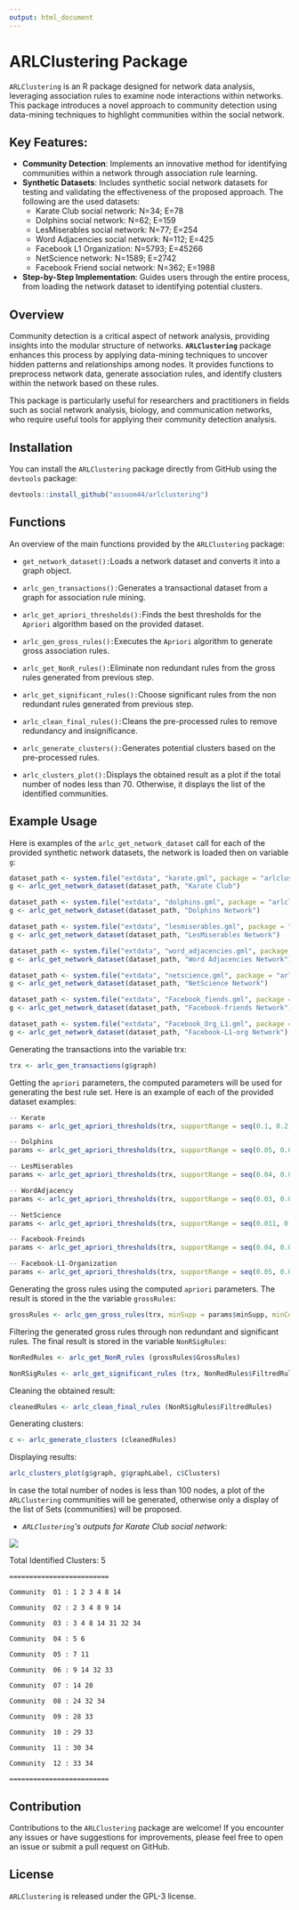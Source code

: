 ```yaml
---
output: html_document
---
```


# ARLClustering Package

`ARLClustering` is an R package designed for network data analysis, leveraging association rules to examine node interactions within networks. This package introduces a novel approach to community detection using data-mining techniques to highlight communities within the social network.

## Key Features:

-   **Community Detection**: Implements an innovative method for identifying communities within a network through association rule learning.
-   **Synthetic Datasets**: Includes synthetic social network datasets for testing and validating the effectiveness of the proposed approach. The following are the used datasets:
    -   Karate Club social network: N=34; E=78
    -   Dolphins social network: N=62; E=159
    -   LesMiserables social network: N=77; E=254
    -   Word Adjacencies social network: N=112; E=425
    -   Facebook L1 Organization: N=5793; E=45266
    -   NetScience network: N=1589; E=2742
    -   Facebook Friend social network: N=362; E=1988
-   **Step-by-Step Implementation**: Guides users through the entire process, from loading the network dataset to identifying potential clusters.

## **Overview**

Community detection is a critical aspect of network analysis, providing insights into the modular structure of networks. **`ARLClustering`** package enhances this process by applying data-mining techniques to uncover hidden patterns and relationships among nodes. It provides functions to preprocess network data, generate association rules, and identify clusters within the network based on these rules.

This package is particularly useful for researchers and practitioners in fields such as social network analysis, biology, and communication networks, who require useful tools for applying their community detection analysis.

## Installation

You can install the `ARLClustering` package directly from GitHub using the `devtools` package:

``` r
devtools::install_github("assuom44/arlclustering")
```

## Functions

An overview of the main functions provided by the `ARLClustering` package:

-   `get_network_dataset():`Loads a network dataset and converts it into a graph object.

-   `arlc_gen_transactions():`Generates a transactional dataset from a graph for association rule mining.

-   `arlc_get_apriori_thresholds():`Finds the best thresholds for the `Apriori` algorithm based on the provided dataset.

-   `arlc_gen_gross_rules():`Executes the `Apriori` algorithm to generate gross association rules.

-   `arlc_get_NonR_rules():`Eliminate non redundant rules from the gross rules generated from previous step.

-   `arlc_get_significant_rules():`Choose significant rules from the non redundant rules generated from previous step.

-   `arlc_clean_final_rules():`Cleans the pre-processed rules to remove redundancy and insignificance.

-   `arlc_generate_clusters():`Generates potential clusters based on the pre-processed rules.

-   `arlc_clusters_plot():`Displays the obtained result as a plot if the total number of nodes less than 70. Otherwise, it displays the list of the identified communities.

## **Example Usage**

Here is examples of the `arlc_get_network_dataset` call for each of the provided synthetic network datasets, the network is loaded then on variable `g`:

``` r
dataset_path <- system.file("extdata", "karate.gml", package = "arlclustering")
g <- arlc_get_network_dataset(dataset_path, "Karate Club")

dataset_path <- system.file("extdata", "dolphins.gml", package = "arlclustering")
g <- arlc_get_network_dataset(dataset_path, "Dolphins Network")

dataset_path <- system.file("extdata", "lesmiserables.gml", package = "arlclustering")
g <- arlc_get_network_dataset(dataset_path, "LesMiserables Network")

dataset_path <- system.file("extdata", "word_adjacencies.gml", package = "arlclustering")
g <- arlc_get_network_dataset(dataset_path, "Word Adjacencies Network")

dataset_path <- system.file("extdata", "netscience.gml", package = "arlclustering")
g <- arlc_get_network_dataset(dataset_path, "NetScience Network")

dataset_path <- system.file("extdata", "Facebook_fiends.gml", package = "arlclustering")
g <- arlc_get_network_dataset(dataset_path, "Facebook-friends Network")

dataset_path <- system.file("extdata", "Facebook_Org_L1.gml", package = "arlclustering")
g <- arlc_get_network_dataset(dataset_path, "Facebook-L1-org Network")
```

Generating the transactions into the variable trx:

``` r
trx <- arlc_gen_transactions(g$graph)
```

Getting the `apriori` parameters, the computed parameters will be used for generating the best rule set. Here is an example of each of the provided dataset examples:

``` r
-- Kerate
params <- arlc_get_apriori_thresholds(trx, supportRange = seq(0.1, 0.2, by = 0.1), 0.5)

-- Dolphins
params <- arlc_get_apriori_thresholds(trx, supportRange = seq(0.05, 0.06, by = 0.01), 0.5)

-- LesMiserables
params <- arlc_get_apriori_thresholds(trx, supportRange = seq(0.04, 0.05, by = 0.01), 0.5)

-- WordAdjacency
params <- arlc_get_apriori_thresholds(trx, supportRange = seq(0.03, 0.04, by = 0.01), 0.5)

-- NetScience
params <- arlc_get_apriori_thresholds(trx, supportRange = seq(0.011, 0.012, by = 0.001), 0.5)

-- Facebook-Freinds
params <- arlc_get_apriori_thresholds(trx, supportRange = seq(0.04, 0.05, by = 0.01), 0.5)

-- Facebook-L1-Organization
params <- arlc_get_apriori_thresholds(trx, supportRange = seq(0.05, 0.06, by = 0.01), 0.5)
```

Generating the gross rules using the computed `apriori` parameters. The result is stored in the the variable `grossRules`:

``` r
grossRules <- arlc_gen_gross_rules(trx, minSupp = params$minSupp, minConf = params$minConf, minLenRules = 1, maxLenRules = params$lenRules)
```

Filtering the generated gross rules through non redundant and significant rules. The final result is stored in the variable `NonRSigRules`:

``` r
NonRedRules <- arlc_get_NonR_rules (grossRules$GrossRules)
```

``` r
NonRSigRules <- arlc_get_significant_rules (trx, NonRedRules$FiltredRules)
```

Cleaning the obtained result:

``` r
cleanedRules <- arlc_clean_final_rules (NonRSigRules$FiltredRules)
```

Generating clusters:

``` r
c <- arlc_generate_clusters (cleanedRules) 
```

Displaying results:

``` r
arlc_clusters_plot(g$graph, g$graphLabel, c$Clusters)
```

In case the total number of nodes is less than 100 nodes, a plot of the `ARLClustering` communities will be generated, otherwise only a display of the list of Sets (communities) will be proposed.

-   *`ARLClustering`'s outputs for Karate Club social network:*

![](inst/images/KarateClub-arlcustering.png)

Total Identified Clusters: 5

`=========================`

`Community  01 : 1 2 3 4 8 14`

`Community  02 : 2 3 4 8 9 14`

`Community  03 : 3 4 8 14 31 32 34`

`Community  04 : 5 6`

`Community  05 : 7 11`

`Community  06 : 9 14 32 33`

`Community  07 : 14 20`

`Community  08 : 24 32 34`

`Community  09 : 28 33`

`Community  10 : 29 33`

`Community  11 : 30 34`

`Community  12 : 33 34`

`=========================`

## Contribution

Contributions to the `ARLClustering` package are welcome! If you encounter any issues or have suggestions for improvements, please feel free to open an issue or submit a pull request on GitHub.

## **License**

`ARLClustering` is released under the GPL-3 license.
